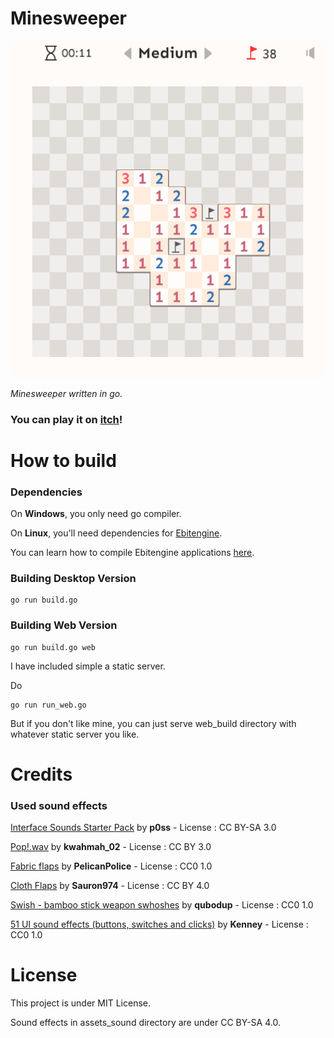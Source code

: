 # Minesweeper

![screenshot](readme_stuff/screenshot.png)

*Minesweeper written in go.*

### You can play it on [itch](https://imprity.itch.io/minesweeper)!

# How to build

### Dependencies

On **Windows**, you only need go compiler.

On **Linux**, you'll need dependencies for [Ebitengine](https://ebitengine.org/en/documents/install.html?os=linux).

You can learn how to compile Ebitengine applications [here](https://ebitengine.org/en/documents/install.html?os=linux).

### Building Desktop Version
```
go run build.go
```

### Building Web Version
```
go run build.go web
```

I have included simple a static server.

Do
```
go run run_web.go
```

But if you don't like mine, you can just serve web_build directory with whatever static server you like.

# Credits

### Used sound effects

[Interface Sounds Starter Pack](https://opengameart.org/content/interface-sounds-starter-pack) by **p0ss** - License : CC BY-SA 3.0

[Pop!.wav](https://freesound.org/people/kwahmah_02/sounds/260614/) by **kwahmah_02** - License : CC BY 3.0

[Fabric flaps](https://freesound.org/people/PelicanPolice/sounds/580967/) by **PelicanPolice** - License : CC0 1.0

[Cloth Flaps](https://freesound.org/people/Sauron974/sounds/188733/) by **Sauron974** - License : CC BY 4.0

[Swish - bamboo stick weapon swhoshes](https://opengameart.org/content/swish-bamboo-stick-weapon-swhoshes) by **qubodup** - License : CC0 1.0

[51 UI sound effects (buttons, switches and clicks)](https://opengameart.org/content/51-ui-sound-effects-buttons-switches-and-clicks) by **Kenney** - License : CC0 1.0

# License

This project is under MIT License.

Sound effects in assets_sound directory are under CC BY-SA 4.0.
